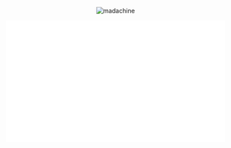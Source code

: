 <div align="center">

![madachine](https://count.getloli.com/get/@madachine?theme=rule34)

![Metrics](/achievements.svg)
</div>
